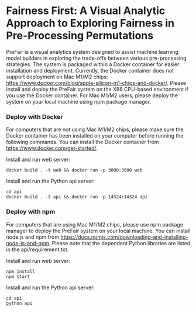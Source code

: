 # Fairness First: A Visual Analytic Approach to Exploring Fairness in Pre-Processing Permutations

PreFair is a visual analytics system designed to assist machine learning model builders in exploring the trade-offs between various pre-processing strategies. The system is packaged within a Docker container for easier installation and deployment. Currently, the Docker container does not support deployment on Mac M1/M2 chips: https://www.docker.com/blog/apple-silicon-m1-chips-and-docker/. Please install and deploy the PreFair system on the X86 CPU-based environment if you use the Docker container. For Mac M1/M2 users, please deploy the system on your local machine using npm package manager.

### Deploy with Docker

For computers that are not using Mac M1/M2 chips, please make sure the Docker container has been installed on your computer before running the following commands. You can install the Docker container from https://www.docker.com/get-started/.

Install and run web server:
```
docker build . -t web && docker run -p 3000:3000 web
```

Install and run the Python api server:
```
cd api
docker build . -t api && docker run -p 14324:14324 api
```


### Deploy with npm

For computers that are using Mac M1/M2 chips, please use npm package manager to deploy the PreFair system on your local machine. You can install node.js and npm from https://docs.npmjs.com/downloading-and-installing-node-js-and-npm. Please note that the dependent Python libraries are listed in the api/requirement.txt.

Install and run web server:
```
npm install
npm start
```

Install and run the Python api server:
```
cd api
python api
```
